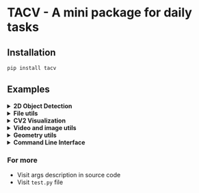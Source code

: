 # TACV - A mini package for daily tasks

## Installation
```bash
pip install tacv
```

## Examples

<details>
<summary> <b>2D Object Detection</b></summary>

For now, CenterNet is supported. However, use it as prototype purpose only, there is no official benchmark on accuracy.

#### Train with your own dataset

* First, create a config file for training/model config, see full config at `tacv/detection/sample_config.yml`.
```yaml
input_size: &input_size [ 224,448 ]
max_object: &max_obj 16
num_classes: &num_classes 5
train_config:
  gpus: 0 # 0 means CPU, N means using N available GPU(s) for training
  epoch: 600
  batch_size: 32
  shuffle: True
  num_workers: 4
  learning_rate: 0.0001
  lr_decay_milestones: [ 80,160 ]
  lr_decay_gamma: 0.5
  weight_decay: 0.01
  checkpoint_frequency: 1
  amp: True
  unfreeze_bbone_epoch: 200
  initial_denom_lr: 5
  loss_hm_offset_wh_weights: [ 1, 1, 0.1 ]
  callback:
    monitor: "val_loss"
    dirpath: "logs/exp_name_1"
    save_top_k: 20
    mode: "min"
val_config:
  batch_size: 1
  checkpoint: ""
model:
  num_classes: *num_classes
  backbone_layers: 18
  head_conv_channel: 64
  max_object: *max_obj
  input_shape: *input_size
```
* Second, create your own Dataset class that returns data as described in the `__getitem__()` method, see following example:
```python
from torch.utils.data import Dataset
import torch

class MockDataset(Dataset):
    def __init__(self, max_objs, input_shape_HW):
        self.max_objs = max_objs
        self.input_shape_HW = input_shape_HW
    def __getitem__(self, item):
        # read your image
        # image = cv2.imread(your image path)
        # do any transform operation, then return a tensor
        image = torch.rand(3, self.input_shape_HW[0],self.input_shape_HW[1])  # Shape = (3, InputShape, W)
        annos = torch.rand(self.max_objs, 5)  # Shape = (MaxObjs x 5) , each row presents for (x,y,w,h,class_id) relative to input shape
        masks = torch.zeros(
            self.max_objs)  # Shape = (MaxObjs,)  each value is False or True (1 indicates having object)
        masks[0:3] = True
        return {"image": image, "annos": annos, "masks": masks}

    def __len__(self):
        return 1000
```
* Init `CenterNetTrainer` and here we go
```python
from tacv.detection import CenterNetTrainer
from torch.utils.data import random_split

config_path = "tacv/detection/sample_config.yml"
max_objs = 16 # read from config file
input_shape = (224,448) # read from config file
dataset = MockDataset(max_objs=max_objs,input_shape_HW = input_shape)  # Replace with your custom dataset
train_set, val_set = random_split(dataset, [900, 100])

trainer = CenterNetTrainer(train_set, val_set, config_path)
trainer.train()
```
#### Inference on single image

```python
import cv2
import torch
from tacv.detection import load_centernet_model_with_config
from tacv.detection import infer

if __name__ == "__main__":
    config_path = "/home/tu/Projects/PycharmProjects/TaCV/tacv/detection/sample_config.yml"

    device = "cuda:0" if torch.cuda.is_available() else "cpu"
    model = load_centernet_model_with_config(config_path, load_bbone_pretrained=False)
    model.load_state_dict("your_checkpoint.pth")
    model.eval()
    model.to(device)

    image = cv2.imread("your_image.png")
    bboxes = infer(model, image, device)
    print(bboxes) # list of detections in format (xc,yc,w,h,class_id,confidence_score)
```

</details>

<details>
<summary> <b>File utils</b></summary>

### File utils
#### Get all file paths from a directory
```python
from tacv.fileUtils import get_all_files
file_paths = get_all_files("dir_name")
```
Returns a list of file absolute paths, for example
```
['./venvCondaTest/x86_64-conda_cos6-linux-gnu/bin/ld', './venvCondaTest/conda-meta/_libgcc_mutex-0.1-main.json', './venvCondaTest/conda-meta/xz-5.2.5-h7b6447c_0.json', './venvCondaTest/conda-meta/wheel-0.37.1-pyhd3eb1b0_0.json', './venvCondaTest/conda-meta/setuptools-58.0.4-py36h06a4308_0.json', './venvCondaTest/conda-meta/ca-certificates-2021.10.26-h06a4308_2.json', './venvCondaTest/conda-meta/readline-8.1.2-h7f8727e_1.json', './venvCondaTest/conda-meta/sqlite-3.37.2-hc218d9a_0.json', './venvCondaTest/conda-meta/libgcc-ng-9.3.0-h5101ec6_17.json', './venvCondaTest/conda-meta/ncurses-6.3-h7f8727e_2.json']
```
#### Save/load json data to/from file
```python
from tacv.fileUtils import save_json,load_json

json_file = "myfile.json"
json_data = {"name":"Ta","age":100}
# save json
save_json(json_file,json_data)
# load json
json_data = load_json(json_file)
```
</details>

<details>
<summary> <b>CV2 Visualization</b></summary>

#### Draw 2D points onto an image
```python
import cv2
from tacv.visual import draw_points
image = cv2.imread("myimage.jpg")
points = [(18,19),(55,55),(102,22),(66,22)]
draw_points(image,points,circular=True,color=(0,255,0),thickness=2)
cv2.imwrite("new_image.jpg",image)
```
</details>

<details>
<summary> <b>Video and image utils</b></summary>

#### Synthesize a video from images
```python
from tacv.video import images2video
image_dir = "my_images" #directory containing images in the same format
video_path = "tacv_test.mp4" #path to save the synthesized video
# common use case
images2video(image_dir,video_path,fps=24, image_ext = None, sort=False)
```
Parameters:
* `fps`: default = 24
* `image_ext`: a string, specify image extension to synthesize the video, for example (`jpg`, `png`,...). If it is `None`. All images will be grabbed. Default is `None`.
* `sort`: `True` or `False`. Indicate if the images should be sorted by name before synthesizing the video. Default is `True`.
#### Extract images from a video
```python
from tacv.video import video2images
video_path = "tacv_test.mp4" #path to video to be extracted to images
image_dir = "my_images" #directory to save the extracted images
video2images(video_path,image_dir,exist_ok=False, image_ext="jpg", verbose=True)
```
Parameters:
* `exist_ok`: default is False. If `image_dir` already contains images and this flag is `False`. The process will be cancel, otherwise it continues.
* `image_ext`: a string, specify image extension, for example (`jpg`, `png`,...). If it is `None`. All images will be grabbed. Default is `None`.
* `verbose`: `True` or `False`. Set it to `True` to view the extracting process. Default is `True`.
</details>

<details>
<summary> <b>Geometry utils</b></summary>

#### Calculate 2D IOU of two polygons
```python
from tacv.geometry import iou_2d
polygon_1 = [[0,0],[10,10],[0,10]]
polygon_2 = [[0, 20], [10, 10], [0, 0]]
print(iou_2d(polygon_1,polygon_2))
```
</details>
<details>
<summary> <b>Command Line Interface</b></summary>

#### Synthesize a video from images
```bash
tacv_i2v image_dir video_path [optional: fps image_ext]
```
#### Extract images from a video
```bash
tacv_v2i video_path image_dir
```
</details>

### For more
* Visit args description in source code 
* Visit `test.py` file